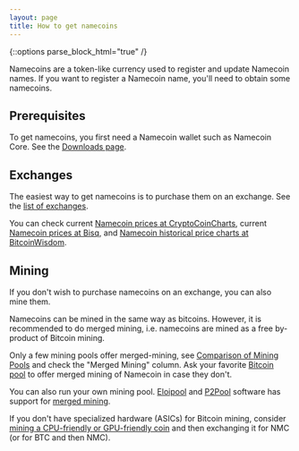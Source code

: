 ```yaml
---
layout: page
title: How to get namecoins
---
```


{::options parse_block_html="true" /}

Namecoins are a token-like currency used to register and update Namecoin names.  If you want to register a Namecoin name, you'll need to obtain some namecoins.

## Prerequisites

To get namecoins, you first need a Namecoin wallet such as Namecoin Core.  See the [Downloads page]({{site.baseurl}}download/).

## Exchanges

The easiest way to get namecoins is to purchase them on an exchange.  See the [list of exchanges]({{site.baseurl}}exchanges/).

You can check current [Namecoin prices at CryptoCoinCharts](https://www.cryptocoincharts.info/coins/show/nmc), current [Namecoin prices at Bisq](https://markets.bisq.network/?market=nmc_btc), and [Namecoin historical price charts at BitcoinWisdom](https://bitcoinwisdom.com/markets/btce/nmcusd).

## Mining

If you don't wish to purchase namecoins on an exchange, you can also mine them.

Namecoins can be mined in the same way as bitcoins. However, it is recommended to do merged mining, i.e. namecoins are mined as a free by-product of Bitcoin mining.

Only a few mining pools offer merged-mining, see [Comparison of Mining Pools](https://en.bitcoin.it/wiki/Comparison_of_mining_pools) and check the "Merged Mining" column. Ask your favorite [Bitcoin pool](https://blockchain.info/pools) to offer merged mining of Namecoin in case they don't.

You can also run your own mining pool. [Eloipool](https://bitcointalk.org/index.php?topic=61731.0) and [P2Pool](https://github.com/p2pool/p2pool) software has support for [merged mining](https://en.bitcoin.it/wiki/Merged_mining_specification).

If you don't have specialized hardware (ASICs) for Bitcoin mining, consider [mining a CPU-friendly or GPU-friendly coin](https://bitcointalk.org/index.php?board=160.0) and then exchanging it for NMC (or for BTC and then NMC).
